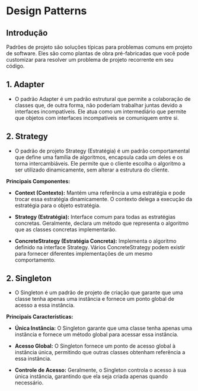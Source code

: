 # Design Patterns

## Introdução
Padrões de projeto são soluções típicas para problemas comuns em projeto de software. Eles são como plantas de obra pré-fabricadas que você pode customizar para resolver um problema de projeto recorrente em seu código.

## 1. Adapter
- O padrão Adapter é um padrão estrutural que permite a colaboração de classes que, de outra forma, não poderiam trabalhar juntas devido a interfaces incompatíveis. Ele atua como um intermediário que permite que objetos com interfaces incompatíveis se comuniquem entre si.

## 2. Strategy
- O padrão de projeto Strategy (Estratégia) é um padrão comportamental que define uma família de algoritmos, encapsula cada um deles e os torna intercambiáveis. Ele permite que o cliente escolha o algoritmo a ser utilizado dinamicamente, sem alterar a estrutura do cliente.

**Principais Componentes:**

- **Context (Contexto):** Mantém uma referência a uma estratégia e pode trocar essa estratégia dinamicamente. O contexto delega a execução da estratégia para o objeto estratégia.

- **Strategy (Estratégia):** Interface comum para todas as estratégias concretas. Geralmente, declara um método que representa o algoritmo que as classes concretas implementarão.

- **ConcreteStrategy (Estratégia Concreta):** Implementa o algoritmo definido na interface Strategy. Vários ConcreteStrategy podem existir para fornecer diferentes implementações de um mesmo comportamento.

## 2. Singleton
- O Singleton é um padrão de projeto de criação que garante que uma classe tenha apenas uma instância e fornece um ponto global de acesso a essa instância.

**Principais Características:**
  
- **Única Instância:** O Singleton garante que uma classe tenha apenas uma instância e fornece um método global para acessar essa instância.

- **Acesso Global:** O Singleton fornece um ponto de acesso global à instância única, permitindo que outras classes obtenham referência a essa instância.

- **Controle de Acesso:** Geralmente, o Singleton controla o acesso à sua única instância, garantindo que ela seja criada apenas quando necessário.
